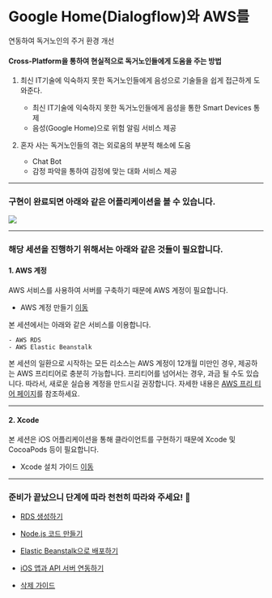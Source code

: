 # Google Home(Dialogflow)와 AWS를   
연동하여 독거노인의 주거 환경 개선 

#### Cross-Platform을 통하여 현실적으로 독거노인들에게 도움을 주는 방법 

1. 최신 IT기술에 익숙하지 못한 독거노인들에게 음성으로 기술들을 쉽게 접근하게 도와준다.
   - 최신 IT기술에 익숙하지 못한 독거노인들에게 음성을 통한 Smart Devices 통제
   - 음성(Google Home)으로 위험 알림 서비스 제공
   
2. 혼자 사는 독거노인들의 겪는 외로움의 부분적 해소에 도움
   - Chat Bot 
   - 감정 파악을 통하여 감정에 맞는 대화 서비스 제공
---

### 구현이 완료되면 아래와 같은 어플리케이션을 볼 수 있습니다.

![](images/iOS_guide/2.png)

---

### 해당 세션을 진행하기 위해서는 아래와 같은 것들이 필요합니다.

#### 1. AWS 계정

AWS 서비스를 사용하여 서버를 구축하기 때문에 AWS 계정이 필요합니다.

- AWS 계정 만들기 [이동](https://aws.amazon.com/ko/)

본 세션에서는 아래와 같은 서비스를 이용합니다.
~~~
- AWS RDS
- AWS Elastic Beanstalk
~~~

본 세션의 일환으로 시작하는 모든 리소스는 AWS 계정이 12개월 미만인 경우, 제공하는 AWS 프리티어로 충분히 가능합니다. 프리티어를 넘어서는 경우, 과금 될 수도 있습니다. 따라서, 새로운 실습용 계정을 만드시길 권장합니다. 자세한 내용은 [AWS 프리 티어 페이지](https://aws.amazon.com/free/)를 참조하세요.

---

#### 2. Xcode

본 세션은 iOS 어플리케이션을 통해 클라이언트를 구현하기 때문에 Xcode 및 CocoaPods 등이 필요합니다.

- Xcode 설치 가이드 [이동](https://github.com/AUSG/ausg-seminar-2019/tree/master/iOSTrack/Preparation)

---

### 준비가 끝났으니 단계에 따라 천천히 따라와 주세요! 👋

- [RDS 생성하기](https://github.com/jaehui327/AUSG-iOS-MapOfRestaurant/blob/master/guide/RDS_guide.md)

- [Node.js 코드 만들기](https://github.com/jaehui327/AUSG-iOS-MapOfRestaurant/blob/master/guide/Nodejs_guide.md)

- [Elastic Beanstalk으로 배포하기](https://github.com/jaehui327/AUSG-iOS-MapOfRestaurant/blob/master/guide/Beanstalk_guide.md)

- [iOS 앱과 API 서버 연동하기](https://github.com/jaehui327/AUSG-iOS-MapOfRestaurant/blob/master/guide/iOS_guide.md)

- [삭제 가이드](https://github.com/jaehui327/AUSG-iOS-MapOfRestaurant/blob/master/guide/delete_guide.md)
